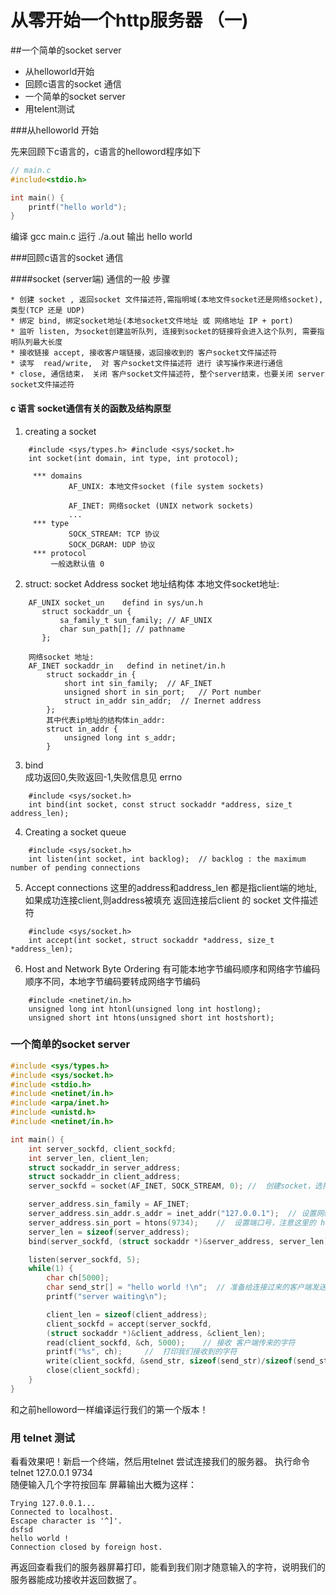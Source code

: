 # 从零开始一个http服务器 （一)

##一个简单的socket server

* 从helloworld开始
* 回顾c语言的socket 通信
* 一个简单的socket server
* 用telent测试 

###从helloworld 开始

先来回顾下c语言的，c语言的helloword程序如下
``` c
// main.c
#include<stdio.h>

int main() {
    printf("hello world");
}
```
编译 gcc main.c
运行 ./a.out
输出 hello world 



###回顾c语言的socket 通信

####socket (server端) 通信的一般 步骤

    * 创建 socket , 返回socket 文件描述符,需指明域(本地文件socket还是网络socket),类型(TCP 还是 UDP)
    * 绑定 bind, 绑定socket地址(本地socket文件地址 或 网络地址 IP + port) 
    * 监听 listen, 为socket创建监听队列, 连接到socket的链接将会进入这个队列, 需要指明队列最大长度
    * 接收链接 accept, 接收客户端链接，返回接收到的 客户socket文件描述符
    * 读写  read/write,  对 客户socket文件描述符 进行 读写操作来进行通信
    * close, 通信结束， 关闭 客户socket文件描述符, 整个server结束，也要关闭 server socket文件描述符
#### c 语言 socket通信有关的函数及结构原型 
1. creating a socket
```
    #include <sys/types.h> #include <sys/socket.h>
    int socket(int domain, int type, int protocol);

     *** domains
             AF_UNIX: 本地文件socket (file system sockets)
             
             AF_INET: 网络socket (UNIX network sockets)
             ...
     *** type
             SOCK_STREAM: TCP 协议 
             SOCK_DGRAM: UDP 协议
     *** protocol 
         一般选默认值 0
```
2. struct: socket Address socket 地址结构体
    本地文件socket地址: 
```
    AF_UNIX socket_un    defind in sys/un.h
       struct sockaddr_un {
           sa_family_t sun_family; // AF_UNIX
           char sun_path[]; // pathname
       }; 

    网络socket 地址:
    AF_INET sockaddr_in   defind in netinet/in.h
        struct sockaddr_in {
            short int sin_family;  // AF_INET
            unsigned short in sin_port;   // Port number
            struct in_addr sin_addr;  // Inernet address
        };
        其中代表ip地址的结构体in_addr:
        struct in_addr {
            unsigned long int s_addr;
        }
```
3. bind  
    成功返回0,失败返回-1,失败信息见 errno
```
    #include <sys/socket.h>
    int bind(int socket, const struct sockaddr *address, size_t address_len);
```

4. Creating a socket queue
```
    #include <sys/socket.h>
    int listen(int socket, int backlog);  // backlog : the maximum number of pending connections
```

5. Accept connections
    这里的address和address_len 都是指client端的地址,如果成功连接client,则address被填充
    返回连接后client 的 socket 文件描述符
```
    #include <sys/socket.h>
    int accept(int socket, struct sockaddr *address, size_t *address_len);
```
6. Host and Network Byte Ordering 
    有可能本地字节编码顺序和网络字节编码顺序不同，本地字节编码要转成网络字节编码
```
    #include <netinet/in.h>
    unsigned long int htonl(unsigned long int hostlong);
    unsigned short int htons(unsigned short int hostshort);
```

### 一个简单的socket server

``` c
#include <sys/types.h>
#include <sys/socket.h>
#include <stdio.h>
#include <netinet/in.h>
#include <arpa/inet.h>
#include <unistd.h>
#include <netinet/in.h>

int main() {
    int server_sockfd, client_sockfd;
    int server_len, client_len;
    struct sockaddr_in server_address;
    struct sockaddr_in client_address;
    server_sockfd = socket(AF_INET, SOCK_STREAM, 0); //  创建socket，选择地址类型为网络地址，选择 TCP 通信

    server_address.sin_family = AF_INET;
    server_address.sin_addr.s_addr = inet_addr("127.0.0.1");  // 设置网络地址的ip, inet_addr 会自动 转为 网络字节顺序
    server_address.sin_port = htons(9734);    //  设置端口号，注意这里的 htons 方法 
    server_len = sizeof(server_address);
    bind(server_sockfd, (struct sockaddr *)&server_address, server_len);

    listen(server_sockfd, 5);
    while(1) {
        char ch[5000];
        char send_str[] = "hello world !\n";  // 准备给连接过来的客户端发送的字符串
        printf("server waiting\n");

        client_len = sizeof(client_address);
        client_sockfd = accept(server_sockfd,
        (struct sockaddr *)&client_address, &client_len);
        read(client_sockfd, &ch, 5000);    // 接收 客户端传来的字符
        printf("%s", ch);     //  打印我们接收到的字符
        write(client_sockfd, &send_str, sizeof(send_str)/sizeof(send_str[0]));   // 向客户端发送数据，这里的 read write 和 和文件读写时没什么区别 
        close(client_sockfd);
    }
}
```

和之前helloword一样编译运行我们的第一个版本！

### 用 telnet 测试 
看看效果吧！新启一个终端，然后用telnet 尝试连接我们的服务器。
执行命令 telnet 127.0.0.1 9734   
随便输入几个字符按回车
屏幕输出大概为这样：
```
Trying 127.0.0.1...
Connected to localhost.
Escape character is '^]'.
dsfsd
hello world !
Connection closed by foreign host.
```
再返回查看我们的服务器屏幕打印，能看到我们刚才随意输入的字符，说明我们的服务器能成功接收并返回数据了。






